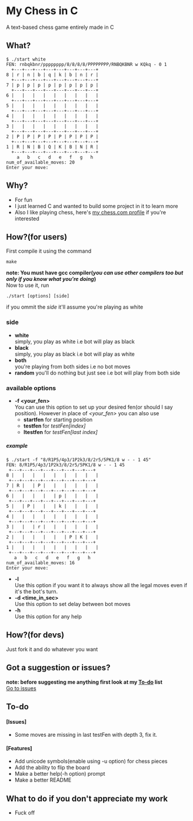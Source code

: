 
# My Chess in C
A text-based chess game entirely made in C

## What?
```
$ ./start white  
FEN: rnbqkbnr/pppppppp/8/8/8/8/PPPPPPPP/RNBQKBNR w KQkq - 0 1  
  +---+---+---+---+---+---+---+---+  
8 | r | n | b | q | k | b | n | r |  
  +---+---+---+---+---+---+---+---+  
7 | p | p | p | p | p | p | p | p |  
  +---+---+---+---+---+---+---+---+  
6 |   |   |   |   |   |   |   |   |  
  +---+---+---+---+---+---+---+---+  
5 |   |   |   |   |   |   |   |   |  
  +---+---+---+---+---+---+---+---+  
4 |   |   |   |   |   |   |   |   |    
  +---+---+---+---+---+---+---+---+  
3 |   |   |   |   |   |   |   |   |  
  +---+---+---+---+---+---+---+---+  
2 | P | P | P | P | P | P | P | P |  
  +---+---+---+---+---+---+---+---+  
1 | R | N | B | Q | K | B | N | R |  
  +---+---+---+---+---+---+---+---+  
    a   b   c   d   e   f   g   h  
num_of_available_moves: 20  
Enter your move: 
```

## Why?
* For fun
* I just learned C and wanted to build some project in it to learn more
* Also I like playing chess, here's [my chess.com profile](https://chess.com/member/andy_on_chess) if you're interested

## How?(for users)
First compile it using the command
```
make
```
**note: You must have gcc compiler(_you can use other compilers too but only if you know what you're doing_)**  
Now to use it, run
```
./start [options] [side]
```
if you ommit the _side_ it'll assume you're playing as white
### side
* **white**  
 simply, you play as white i.e bot will play as black
* **black**  
 simply, you play as black i.e bot will play as white
* **both**  
 you're playing from both sides i.e no bot moves
* **random**
 you'll do nothing but just see i.e bot will play from both side
### available options
* **-f <your_fen>**  
 You can use this option to set up your desired fen(or should I say position). However in place of _<your_fen>_ you can also use
  * **startfen** for starting position
  * **testfen <index>** for _testFen[index]_
  * **ltestfen** for _testFen[last index]_  
 ##### example
 ```
$ ./start -f "8/R1P5/4p3/1P2k3/8/2r5/5PK1/8 w - - 1 45"
FEN: 8/R1P5/4p3/1P2k3/8/2r5/5PK1/8 w - - 1 45
  +---+---+---+---+---+---+---+---+
8 |   |   |   |   |   |   |   |   |
  +---+---+---+---+---+---+---+---+
7 | R |   | P |   |   |   |   |   |
  +---+---+---+---+---+---+---+---+
6 |   |   |   |   | p |   |   |   |
  +---+---+---+---+---+---+---+---+
5 |   | P |   |   | k |   |   |   |
  +---+---+---+---+---+---+---+---+
4 |   |   |   |   |   |   |   |   |
  +---+---+---+---+---+---+---+---+
3 |   |   | r |   |   |   |   |   |
  +---+---+---+---+---+---+---+---+
2 |   |   |   |   |   | P | K |   |
  +---+---+---+---+---+---+---+---+
1 |   |   |   |   |   |   |   |   |
  +---+---+---+---+---+---+---+---+
    a   b   c   d   e   f   g   h
num_of_available_moves: 16
Enter your move:
 ```
* **-l**  
 Use this option if you want it to always show all the legal moves even if it's the bot's turn.
* **-d <time_in_sec>**  
 Use this option to set delay between bot moves
* **-h**  
 Use this option for any help

## How?(for devs)
Just fork it and do whatever you want

## Got a suggestion or issues?
**note: before suggesting me anything first look at my [To-do](#to-do) list**  
[Go to issues](https://github.com/andyongith/mychessinC/issues)

## To-do
#### [Issues]
* Some moves are missing in last testFen with depth 3, fix it.
#### [Features]
* Add unicode symbols(enable using -u option) for chess pieces
* Add the ability to flip the board
* Make a better help(-h option) prompt
* Make a better README

## What to do if you don't appreciate my work
* Fuck off
